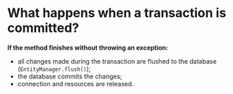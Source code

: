 # What happens when a transaction is committed?
**If the method finishes without throwing an exception:**
- all changes made during the transaction are flushed to the database (`EntityManager.flush()`);
- the database commits the changes;
- connection and resources are released.